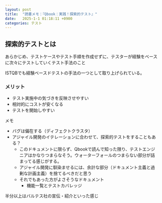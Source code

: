 ```yaml
---
layout: post
title:  "読書メモ：『Qbook：実践！探索的テスト』"
date:   2025-1-1 01:18:11 +0900
categories: テスト
---
```


## 探索的テストとは

あらかじめ、テストケースやテスト手順を作成せずに、テスターが経験をベースに次々にテストしていくテスト手法のこと

ISTQBでも経験ベースドテストの手法の一つとして取り上げられている。

### メリット

- テスト実施中の気づきを反映させやすい
- 相対的にコストが安くなる
- テストを開始しやすい

メモ
- バグは偏在する（ディフェクトクラスタ）
- アジャイル開発のイテレーションに合わせて、探索的テストをすることもある？
  - このドキュメントに限らず、Qbookで読んで知った限り、テストエンジニアはかなりつまらなそう。ウォーターフォールのつまらない部分が詰まってる感じがする。
  - アジャイル開発に馴染ませるには、余計な部分（ドキュメント主義と過剰な計画主義）を捨てるべきだと思う
  - それでもあった方がよさそうなドキュメント
    - 機能一覧とテストカバレッジ

半分以上はバルテス社の宣伝・紹介といった感じ
